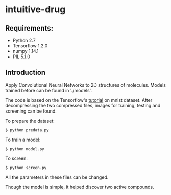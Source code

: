 # intuitive-drug

## Requirements:
* Python 2.7
* Tensorflow 1.2.0
* numpy 1.14.1
* PIL 5.1.0

## Introduction
Apply Convolutional Neural Networks to 2D structures of molecules. 
Models trained before can be found in './models'.

The code is based on the Tensorflow's [tutorial](https://github.com/tensorflow/tensorflow/tree/master/tensorflow/examples/tutorials/mnist) on mnist dataset.
After decompressing the two compressed files, images for training, testing and screening can be found.

To prepare the dataset:
```
$ python predata.py
```
To train a model:
```
$ python model.py
```
To screen:
```
$ python screen.py
```
All the parameters in these files can be changed.

Though the model is simple, it helped discover two active compounds.
